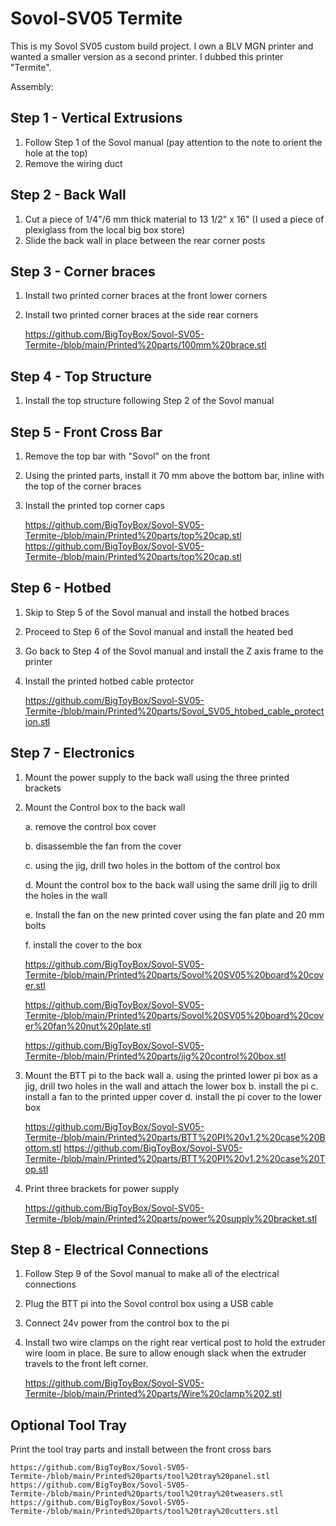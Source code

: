 # Sovol-SV05 Termite
This is my Sovol SV05 custom build project. I own a BLV MGN printer and wanted a smaller version as a second printer. I dubbed this printer "Termite".

Assembly:

## Step 1 - Vertical Extrusions
1. Follow Step 1 of the Sovol manual
    (pay attention to the note to orient the hole at the top)
2. Remove the wiring duct
    
## Step 2 - Back Wall
1. Cut a piece of 1/4"/6 mm thick material to 13 1/2" x 16"
    (I used a piece of plexiglass from the local big box store) 
2. Slide the back wall in place between the rear corner posts

## Step 3 - Corner braces
1. Install two printed corner braces at the front lower corners
2. Install two printed corner braces at the side rear corners

    https://github.com/BigToyBox/Sovol-SV05-Termite-/blob/main/Printed%20parts/100mm%20brace.stl

## Step 4 - Top Structure
1. Install the top structure following Step 2 of the Sovol manual

## Step 5 - Front Cross Bar
1. Remove the top bar with "Sovol" on the front
2. Using the printed parts, install it 70 mm above the bottom bar, inline with the top of the corner braces
3. Install the printed top corner caps


    https://github.com/BigToyBox/Sovol-SV05-Termite-/blob/main/Printed%20parts/top%20cap.stl
    https://github.com/BigToyBox/Sovol-SV05-Termite-/blob/main/Printed%20parts/top%20cap.stl

## Step 6 - Hotbed
1. Skip to Step 5 of the Sovol manual and install the hotbed braces
2. Proceed to Step 6 of the Sovol manual and install the heated bed
3. Go back to Step 4 of the Sovol manual and install the Z axis frame to the printer
4. Install the printed hotbed cable protector

    https://github.com/BigToyBox/Sovol-SV05-Termite-/blob/main/Printed%20parts/Sovol_SV05_htobed_cable_protection.stl


## Step 7 - Electronics
1. Mount the power supply to the back wall using the three printed brackets
2. Mount the Control box to the back wall

    a. remove the control box cover
    
    b. disassemble the fan from the cover
    
    c. using the jig, drill two holes in the bottom of the control box
    
    d. Mount the control box to the back wall using the same drill jig to drill the holes in the wall
    
    e. Install the fan on the new printed cover using the fan plate and 20 mm bolts
    
    f. install the cover to the box
    
    https://github.com/BigToyBox/Sovol-SV05-Termite-/blob/main/Printed%20parts/Sovol%20SV05%20board%20cover.stl
    
    https://github.com/BigToyBox/Sovol-SV05-Termite-/blob/main/Printed%20parts/Sovol%20SV05%20board%20cover%20fan%20nut%20plate.stl
    
    https://github.com/BigToyBox/Sovol-SV05-Termite-/blob/main/Printed%20parts/jig%20control%20box.stl
    
    
3. Mount the BTT pi to the back wall
    a. using the printed lower pi box as a jig, drill two holes in the wall and attach the lower box
    b. install the pi 
    c. install a fan to the printed upper cover
    d. install the pi cover to the lower box

    https://github.com/BigToyBox/Sovol-SV05-Termite-/blob/main/Printed%20parts/BTT%20PI%20v1.2%20case%20Bottom.stl
    https://github.com/BigToyBox/Sovol-SV05-Termite-/blob/main/Printed%20parts/BTT%20PI%20v1.2%20case%20Top.stl

4. Print three brackets for power supply

    https://github.com/BigToyBox/Sovol-SV05-Termite-/blob/main/Printed%20parts/power%20supply%20bracket.stl
    

## Step 8 - Electrical Connections    
 1. Follow Step 9 of the Sovol manual to make all of the electrical connections
 2. Plug the BTT pi into the Sovol control box using a USB cable
 3. Connect 24v power from the control box to the pi
 4. Install two wire clamps on the right rear vertical post to hold the extruder wire loom in place. Be sure to allow enough slack when the extruder travels to the front left corner.

    https://github.com/BigToyBox/Sovol-SV05-Termite-/blob/main/Printed%20parts/Wire%20clamp%202.stl


## Optional Tool Tray
Print the tool tray parts and install between the front cross bars

    https://github.com/BigToyBox/Sovol-SV05-Termite-/blob/main/Printed%20parts/tool%20tray%20panel.stl
    https://github.com/BigToyBox/Sovol-SV05-Termite-/blob/main/Printed%20parts/tool%20tray%20tweasers.stl
    https://github.com/BigToyBox/Sovol-SV05-Termite-/blob/main/Printed%20parts/tool%20tray%20cutters.stl
 
    




